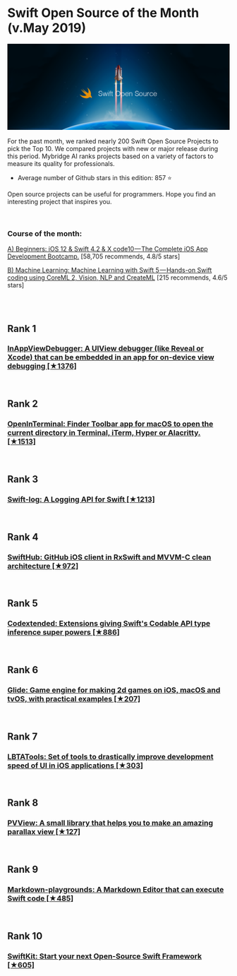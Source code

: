 # Swift Open Source of the Month (v.May 2019)

[<img src="swift-1905-open.png" width="800" alt="Mybridge">](https://medium.com/@Mybridge/swift-open-source-for-the-past-month-v-may-2019-c0f6a0d61e34)

For the past month, we ranked nearly 200 Swift Open Source Projects to pick the Top 10. 
We compared projects with new or major release during this period. Mybridge AI ranks projects based on a variety of factors to measure its quality for professionals.

* Average number of Github stars in this edition: 857 ⭐️

Open source projects can be useful for programmers. Hope you find an interesting project that inspires you.

<br>

### Course of the month:

[A) Beginners: iOS 12 & Swift 4.2 & X code10 — The Complete iOS App Development Bootcamp.](http://bit.ly/2vRxYNU) [58,705 recommends, 4.8/5 stars]

[B) Machine Learning: Machine Learning with Swift 5 — Hands-on Swift coding using CoreML 2, Vision, NLP and CreateML](http://bit.ly/2VL3Qmx) [215 recommends, 4.6/5 stars]

<br>


<br>

## Rank 1
### [InAppViewDebugger: A UIView debugger (like Reveal or Xcode) that can be embedded in an app for on-device view debugging [★1376]](https://github.com/indragiek/InAppViewDebugger?utm_source=mybridge&utm_medium=blog&utm_campaign=read_more)


<br>

## Rank 2
### [OpenInTerminal: Finder Toolbar app for macOS to open the current directory in Terminal, iTerm, Hyper or Alacritty. [★1513]](https://github.com/Ji4n1ng/OpenInTerminal?utm_source=mybridge&utm_medium=blog&utm_campaign=read_more)


<br>

## Rank 3
### [Swift-log: A Logging API for Swift [★1213]](https://github.com/apple/swift-log?utm_source=mybridge&utm_medium=blog&utm_campaign=read_more)


<br>

## Rank 4
### [SwiftHub: GitHub iOS client in RxSwift and MVVM-C clean architecture [★972]](https://github.com/khoren93/SwiftHub?utm_source=mybridge&utm_medium=blog&utm_campaign=read_more)


<br>

## Rank 5
### [Codextended: Extensions giving Swift's Codable API type inference super powers  [★886]](https://github.com/JohnSundell/Codextended?utm_source=mybridge&utm_medium=blog&utm_campaign=read_more)


<br>

## Rank 6
### [Glide: Game engine for making 2d games on iOS, macOS and tvOS, with practical examples [★207]](https://github.com/cocoatoucher/Glide?utm_source=mybridge&utm_medium=blog&utm_campaign=read_more)


<br>

## Rank 7
### [LBTATools: Set of tools to drastically improve development speed of UI in iOS applications [★303]](https://github.com/bhlvoong/LBTATools?utm_source=mybridge&utm_medium=blog&utm_campaign=read_more)


<br>

## Rank 8
### [PVView: A small library that helps you to make an amazing parallax view [★127]](https://github.com/toannt/PVView?utm_source=mybridge&utm_medium=blog&utm_campaign=read_more)


<br>

## Rank 9
### [Markdown-playgrounds: A Markdown Editor that can execute Swift code [★485]](https://github.com/objcio/markdown-playgrounds?utm_source=mybridge&utm_medium=blog&utm_campaign=read_more)


<br>

## Rank 10
### [SwiftKit: Start your next Open-Source Swift Framework  [★605]](https://github.com/SvenTiigi/SwiftKit?utm_source=mybridge&utm_medium=blog&utm_campaign=read_more)
